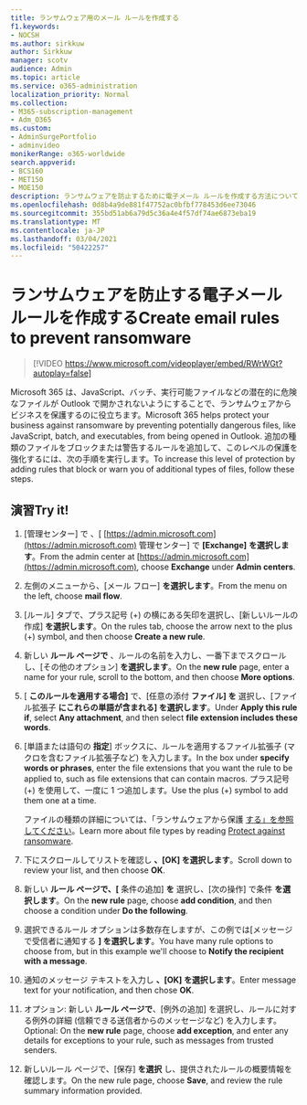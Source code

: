```yaml
---
title: ランサムウェア用のメール ルールを作成する
f1.keywords:
- NOCSH
ms.author: sirkkuw
author: Sirkkuw
manager: scotv
audience: Admin
ms.topic: article
ms.service: o365-administration
localization_priority: Normal
ms.collection:
- M365-subscription-management
- Adm_O365
ms.custom:
- AdminSurgePortfolio
- adminvideo
monikerRange: o365-worldwide
search.appverid:
- BCS160
- MET150
- MOE150
description: ランサムウェアを防止するために電子メール ルールを作成する方法について学習します。
ms.openlocfilehash: 0d8b4a9de881f47752ac0bfbf778453d6ee73046
ms.sourcegitcommit: 355bd51ab6a79d5c36a4e4f57df74ae6873eba19
ms.translationtype: MT
ms.contentlocale: ja-JP
ms.lasthandoff: 03/04/2021
ms.locfileid: "50422257"
---
```

# <a name="create-email-rules-to-prevent-ransomware"></a><span data-ttu-id="c586a-103">ランサムウェアを防止する電子メール ルールを作成する</span><span class="sxs-lookup"><span data-stu-id="c586a-103">Create email rules to prevent ransomware</span></span>

> [!VIDEO https://www.microsoft.com/videoplayer/embed/RWrWGt?autoplay=false]

<span data-ttu-id="c586a-104">Microsoft 365 は、JavaScript、バッチ、実行可能ファイルなどの潜在的に危険なファイルが Outlook で開かされないようにすることで、ランサムウェアからビジネスを保護するのに役立ちます。</span><span class="sxs-lookup"><span data-stu-id="c586a-104">Microsoft 365 helps protect your business against ransomware by preventing potentially dangerous files, like JavaScript, batch, and executables, from being opened in Outlook.</span></span> <span data-ttu-id="c586a-105">追加の種類のファイルをブロックまたは警告するルールを追加して、このレベルの保護を強化するには、次の手順を実行します。</span><span class="sxs-lookup"><span data-stu-id="c586a-105">To increase this level of protection by adding rules that block or warn you of additional types of files, follow these steps.</span></span>

## <a name="try-it"></a><span data-ttu-id="c586a-106">演習</span><span class="sxs-lookup"><span data-stu-id="c586a-106">Try it!</span></span>

1. <span data-ttu-id="c586a-107">[管理センター] で 、[ [https://admin.microsoft.com](https://admin.microsoft.com) 管理センター] で **[Exchange]** **を選択します**。</span><span class="sxs-lookup"><span data-stu-id="c586a-107">From the admin center at [https://admin.microsoft.com](https://admin.microsoft.com), choose **Exchange** under **Admin centers**.</span></span>
1. <span data-ttu-id="c586a-108">左側のメニューから、[メール フロー] **を選択します**。</span><span class="sxs-lookup"><span data-stu-id="c586a-108">From the menu on the left, choose **mail flow**.</span></span>
1. <span data-ttu-id="c586a-109">[ルール] タブで、プラス記号 (+) の横にある矢印を選択し、[新しいルールの作成] **を選択します**。</span><span class="sxs-lookup"><span data-stu-id="c586a-109">On the rules tab, choose the arrow next to the plus (+) symbol, and then choose **Create a new rule**.</span></span>
1. <span data-ttu-id="c586a-110">新しい **ルール ページで** 、ルールの名前を入力し、一番下までスクロールし、[その他のオプション] **を選択します**。</span><span class="sxs-lookup"><span data-stu-id="c586a-110">On the **new rule** page, enter a name for your rule, scroll to the bottom, and then choose **More options**.</span></span>
1. <span data-ttu-id="c586a-111">[ **このルールを適用する場合]** で、[任意の添付 **ファイル] を** 選択し、[ファイル拡張子 **にこれらの単語が含まれる] を選択します**。</span><span class="sxs-lookup"><span data-stu-id="c586a-111">Under **Apply this rule if**, select **Any attachment**, and then select **file extension includes these words**.</span></span>
1. <span data-ttu-id="c586a-112">[単語または語句の **指定**] ボックスに、ルールを適用するファイル拡張子 (マクロを含むファイル拡張子など) を入力します。</span><span class="sxs-lookup"><span data-stu-id="c586a-112">In the box under **specify words or phrases**, enter the file extensions that you want the rule to be applied to, such as file extensions that can contain macros.</span></span> <span data-ttu-id="c586a-113">プラス記号 (+) を使用して、一度に 1 つ追加します。</span><span class="sxs-lookup"><span data-stu-id="c586a-113">Use the plus (+) symbol to add them one at a time.</span></span>

    <span data-ttu-id="c586a-114">ファイルの種類の詳細については、「ランサムウェアから保護 [する」を参照してください](https://docs.microsoft.com/microsoft-365/admin/security-and-compliance/secure-your-business-data#ransomware)。</span><span class="sxs-lookup"><span data-stu-id="c586a-114">Learn more about file types by reading [Protect against ransomware](https://docs.microsoft.com/microsoft-365/admin/security-and-compliance/secure-your-business-data#ransomware).</span></span>

1. <span data-ttu-id="c586a-115">下にスクロールしてリストを確認し **、[OK] を選択します**。</span><span class="sxs-lookup"><span data-stu-id="c586a-115">Scroll down to review your list, and then choose **OK**.</span></span>
1. <span data-ttu-id="c586a-116">新しい **ルール ページで、[** 条件の追加] **を** 選択し、[次の操作] で条件 **を選択します**。</span><span class="sxs-lookup"><span data-stu-id="c586a-116">On the **new rule** page, choose **add condition**, and then choose a condition under **Do the following**.</span></span>
1. <span data-ttu-id="c586a-117">選択できるルール オプションは多数存在しますが、この例では[メッセージで受信者に通知する **] を選択します**。</span><span class="sxs-lookup"><span data-stu-id="c586a-117">You have many rule options to choose from, but in this example we'll choose to **Notify the recipient with a message**.</span></span>
1. <span data-ttu-id="c586a-118">通知のメッセージ テキストを入力し **、[OK] を選択します**。</span><span class="sxs-lookup"><span data-stu-id="c586a-118">Enter message text for your notification, and then chose **OK**.</span></span>
1. <span data-ttu-id="c586a-119">オプション: 新しい **ルール ページで**、[例外の追加] を選択し、ルールに対する例外の詳細 (信頼できる送信者からのメッセージなど) を入力します。 </span><span class="sxs-lookup"><span data-stu-id="c586a-119">Optional: On the **new rule** page, choose **add exception**, and enter any details for exceptions to your rule, such as messages from trusted senders.</span></span>
1. <span data-ttu-id="c586a-120">新しいルール ページで、[保存] **を選択** し、提供されたルールの概要情報を確認します。</span><span class="sxs-lookup"><span data-stu-id="c586a-120">On the new rule page, choose **Save**, and review the rule summary information provided.</span></span>